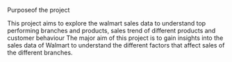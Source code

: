 Purposeof the project

This project aims to explore the walmart sales data to understand top performing branches and products, sales trend of different products and customer behaviour
The major aim of this project is to gain insights into the sales data of Walmart to understand the different factors that affect sales of the different branches.
